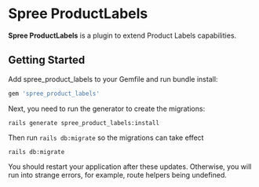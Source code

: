 # Spree ProductLabels

**Spree ProductLabels** is a plugin to extend Product Labels capabilities.

## Getting Started

Add spree_product_labels to your Gemfile and run bundle install:

```sh
gem 'spree_product_labels'
```

Next, you need to run the generator to create the migrations:

```console
rails generate spree_product_labels:install
```

Then run `rails db:migrate` so the migrations can take effect

```console
rails db:migrate
```

You should restart your application after these updates. Otherwise, you will run into strange errors, for example, route helpers being undefined.
